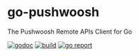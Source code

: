 # go-pushwoosh

The Pushwoosh Remote APIs Client for Go

[![godoc](https://godoc.org/github.com/yyoshiki41/go-pushwoosh?status.svg)](https://godoc.org/github.com/yyoshiki41/go-pushwoosh)
[![build](https://travis-ci.org/yyoshiki41/go-pushwoosh.svg?branch=master)](https://travis-ci.org/yyoshiki41/go-pushwoosh)
[![go report](https://goreportcard.com/badge/github.com/yyoshiki41/go-pushwoosh)](https://goreportcard.com/report/github.com/yyoshiki41/go-pushwoosh)
